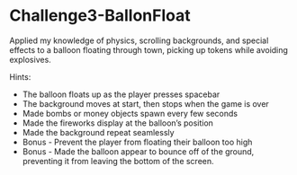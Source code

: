# Challenge3-BallonFloat
Applied my knowledge of physics, scrolling backgrounds, and special effects to a balloon floating through town, picking up tokens while avoiding explosives.


Hints:

* The balloon floats up as the player presses spacebar
* The background moves at start, then stops when the game is over
* Made bombs or money objects spawn every few seconds
* Made the fireworks display at the balloon’s position
* Made the background repeat seamlessly
* Bonus - Prevent the player from floating their balloon too high 
* Bonus - Made the balloon appear to bounce off of the ground, preventing it from leaving the bottom of the screen.
